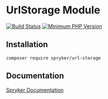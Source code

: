 # UrlStorage Module
[![Build Status](https://travis-ci.org/spryker/url-storage.svg)](https://travis-ci.org/spryker/url-storage)
[![Minimum PHP Version](https://img.shields.io/badge/php-%3E%3D%207.2-8892BF.svg)](https://php.net/)

## Installation

```
composer require spryker/url-storage
```

## Documentation

[Spryker Documentation](https://spryker.github.io)
